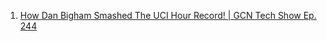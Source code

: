 1. [How Dan Bigham Smashed The UCI Hour Record! | GCN Tech Show Ep. 244](https://www.youtube.com/watch?v=LzJUDSy3DDI)